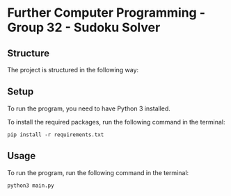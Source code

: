 # Further Computer Programming - Group 32 - Sudoku Solver

## Structure
The project is structured in the following way:



## Setup
To run the program, you need to have Python 3 installed. 

To install the required packages, run the following command in the terminal:
```
pip install -r requirements.txt
```

## Usage

To run the program, run the following command in the terminal:
```
python3 main.py
```






